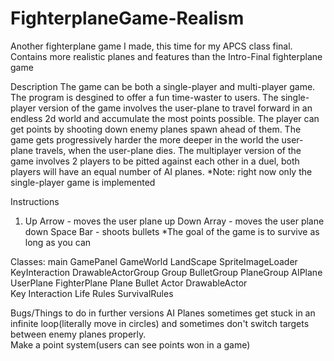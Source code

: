 FighterplaneGame-Realism
========================

Another fighterplane game I made, this time for my APCS class final.  Contains more realistic planes and features than the Intro-Final fighterplane game

Description
The game can be both a single-player and multi-player game.  The program is desgined to offer a fun time-waster to users.  The single-player version of the game involves
the user-plane to travel forward in an endless 2d world and accumulate the most points possible.  The player can get points by shooting down enemy planes spawn ahead of them.
The game gets progressively harder the more deeper in the world the user-plane travels, when the user-plane dies.  The multiplayer version of the game involves 2 players to be 
pitted against each other in a duel, both players will have an equal number of AI planes.
     *Note: right now only the single-player game is implemented
     
     
Instructions
1.  Up Arrow - moves the user plane up
    Down Array - moves the user plane down
    Space Bar - shoots bullets
    *The goal of the game is to survive as long as you can
    
Classes: main
	       GamePanel
         GameWorld
         LandScape
         SpriteImageLoader
         KeyInteraction
         DrawableActorGroup
	       Group
	       BulletGroup
 	       PlaneGroup
	       AIPlane
	       UserPlane
	       FighterPlane
	       Plane
	       Bullet
	       Actor
	       DrawableActor	
         Key Interaction
	       Life
	       Rules
	       SurvivalRules
       
Bugs/Things to do in further versions
AI Planes sometimes get stuck in an infinite loop(literally move in circles) and sometimes don't switch targets between enemy planes properly.   
Make a point system(users can see points won in a game)
    
